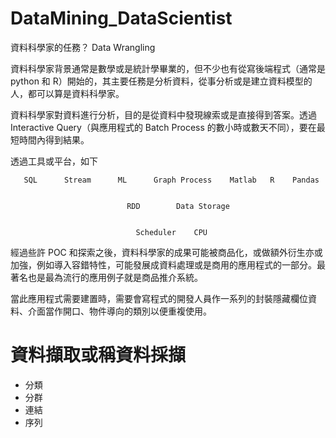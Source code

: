 # DataMining_DataScientist
資料科學家的任務？ Data Wrangling 

資料科學家背景通常是數學或是統計學畢業的，但不少也有從寫後端程式（通常是 python 和 R）開始的，其主要任務是分析資料，從事分析或是建立資料模型的人，都可以算是資料科學家。

資料科學家對資料進行分析，目的是從資料中發現線索或是直接得到答案。透過 Interactive Query（與應用程式的 Batch Process 的數小時或數天不同），要在最短時間內得到結果。

透過工具或平台，如下

       SQL      Stream      ML      Graph Process    Matlab   R    Pandas


                              RDD        Data Storage


                                Scheduler    CPU    

經過些許 POC 和探索之後，資料科學家的成果可能被商品化，或做額外衍生亦或加強，例如導入容錯特性，可能發展成資料處理或是商用的應用程式的一部分。最著名也是最為流行的應用例子就是商品推介系統。

當此應用程式需要建置時，需要會寫程式的開發人員作一系列的封裝隱藏欄位資料、介面當作開口、物件導向的類別以便重複使用。

# 資料擷取或稱資料採擷

* 分類
* 分群
* 連結
* 序列



